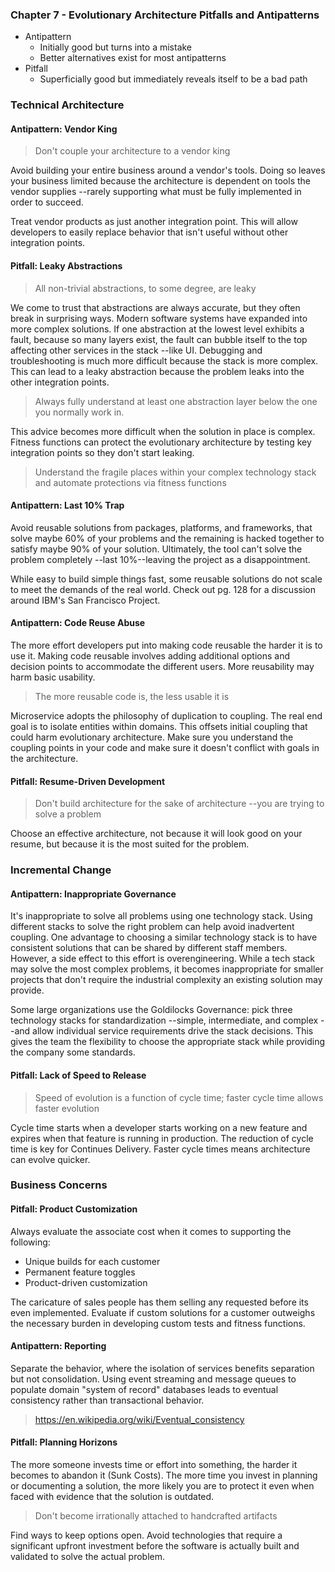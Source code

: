 ### Chapter 7 - Evolutionary Architecture Pitfalls and Antipatterns

- Antipattern
	- Initially good but turns into a mistake
	- Better alternatives exist for most antipatterns
- Pitfall
	- Superficially good but immediately reveals itself to be a bad path

### Technical Architecture

#### Antipattern: Vendor King

> Don't couple your architecture to a vendor king

Avoid building your entire business around a vendor's tools. Doing so leaves
your business limited because the architecture is dependent on tools the vendor
supplies --rarely supporting what must be fully implemented in order to
succeed.

Treat vendor products as just another integration point. This will allow
developers to easily replace behavior that isn't useful without other
integration points.

#### Pitfall: Leaky Abstractions

> All non-trivial abstractions, to some degree, are leaky

We come to trust that abstractions are always accurate, but they often break in
surprising ways. Modern software systems have expanded into more complex
solutions. If one abstraction at the lowest level exhibits a fault, because so
many layers exist, the fault can bubble itself to the top affecting other
services in the stack --like UI. Debugging and troubleshooting is much more
difficult because the stack is more complex. This can lead to a leaky
abstraction because the problem leaks into the other integration points.

>  Always fully understand at least one abstraction layer below the one you
>  normally work in.

This advice becomes more difficult when the solution in place is complex.
Fitness functions can protect the evolutionary architecture by testing key
integration points so they don't start leaking.

> Understand the fragile places within your complex technology stack and
> automate protections via fitness functions


#### Antipattern: Last 10% Trap

Avoid reusable solutions from packages, platforms, and frameworks, that solve
maybe 60% of your problems and the remaining is hacked together to satisfy maybe
90% of your solution. Ultimately, the tool can't solve the problem completely
--last 10%--leaving the project as a disappointment.

While easy to build simple things fast, some reusable solutions do not scale to
meet the demands of the real world. Check out pg. 128 for a discussion around
IBM's San Francisco Project.

#### Antipattern: Code Reuse Abuse

The more effort developers put into making code reusable the harder it is to use
it. Making code reusable involves adding additional options and decision points
to accommodate the different users. More reusability may harm basic usability.

> The more reusable code is, the less usable it is

Microservice adopts the philosophy of duplication to coupling. The real end goal
is to isolate entities within domains. This offsets initial coupling that could
harm evolutionary architecture. Make sure you understand the coupling points in
your code and make sure it doesn't conflict with goals in the architecture.

#### Pitfall: Resume-Driven Development

> Don't build architecture for the sake of architecture --you are trying to
> solve a problem

Choose an effective architecture, not because it will look good on your resume,
but because it is the most suited for the problem.

### Incremental Change

#### Antipattern: Inappropriate Governance

It's inappropriate to solve all problems using one technology stack. Using
different stacks to solve the right problem can help avoid inadvertent coupling.
One advantage to choosing a similar technology stack is to have consistent
solutions that can be shared by different staff members. However, a side effect
to this effort is overengineering. While a tech stack may solve the most complex
problems, it becomes inappropriate for smaller projects that don't require the
industrial complexity an existing solution may provide.

Some large organizations use the Goldilocks Governance: pick three technology
stacks for standardization --simple, intermediate, and complex --and allow
individual service requirements drive the stack decisions. This gives the team
the flexibility to choose the appropriate stack while providing the company some
standards.

#### Pitfall: Lack of Speed to Release

> Speed of evolution is a function of cycle time; faster cycle time allows
> faster evolution

Cycle time starts when a developer starts working on a new feature and expires
when that feature is running in production. The reduction of cycle time is key
for Continues Delivery. Faster cycle times means architecture can evolve
quicker.

### Business Concerns

#### Pitfall: Product Customization

Always evaluate the associate cost when it comes to supporting the following:

- Unique builds for each customer
- Permanent feature toggles
- Product-driven customization

The caricature of sales people has them selling any requested before its even
implemented. Evaluate if custom solutions for a customer outweighs the necessary
burden in developing custom tests and fitness functions.

#### Antipattern: Reporting

Separate the behavior, where the isolation of services benefits separation but
not consolidation. Using event streaming and message queues to populate domain
"system of record" databases leads to eventual consistency rather than
transactional behavior.

> https://en.wikipedia.org/wiki/Eventual_consistency

#### Pitfall: Planning Horizons

The more someone invests time or effort into something, the harder it becomes to
abandon it (Sunk Costs). The more time you invest in planning or documenting a
solution, the more likely you are to protect it even when faced with evidence
that the solution is outdated.

> Don't become irrationally attached to handcrafted artifacts

Find ways to keep options open. Avoid technologies that require a significant
upfront investment before the software is actually built and validated to solve
the actual problem.
